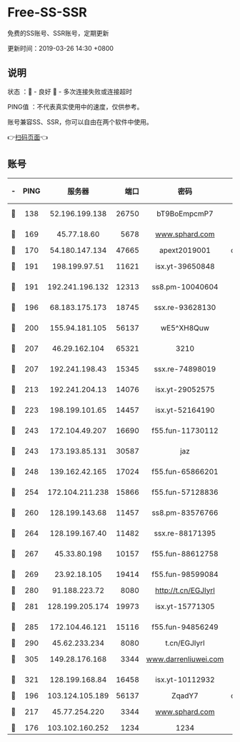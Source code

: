# Free-SS-SSR

免费的SS账号、SSR账号，定期更新

更新时间：2019-03-26 14:30 +0800

## 说明

状态     ：🙂 - 良好 🙁 - 多次连接失败或连接超时

PING值   ：不代表真实使用中的速度，仅供参考。

账号兼容SS、SSR，你可以自由在两个软件中使用。

👉[扫码页面](https://liesauer.github.io/Free-SS-SSR/)👈

## 账号

|-|PING|服务器|端口|密码|加密方式|区域|
|:----:|:----:|:-----:|-----:|:----:|:----:|:----:|
|🙂|138|52.196.199.138|26750|bT9BoEmpcmP7|aes-256-cfb|JP|
|🙂|169|45.77.18.60|5678|www.sphard.com|aes-256-cfb|JP|
|🙂|170|54.180.147.134|47665|apext2019001|chacha20|KR|
|🙂|191|198.199.97.51|11621|isx.yt-39650848|aes-256-cfb|US|
|🙂|191|192.241.196.132|12313|ss8.pm-10040604|aes-256-cfb|US|
|🙂|196|68.183.175.173|18745|ssx.re-93628130|aes-256-cfb|US|
|🙂|200|155.94.181.105|56137|wE5^XH8Quw|aes-256-cfb|US|
|🙂|207|46.29.162.104|65321|3210|aes-256-ctr|RU|
|🙂|207|192.241.198.43|15345|ssx.re-74898019|aes-256-cfb|US|
|🙂|213|192.241.204.13|14076|isx.yt-29052575|aes-256-cfb|US|
|🙂|223|198.199.101.65|14457|isx.yt-52164190|aes-256-cfb|US|
|🙂|243|172.104.49.207|16690|f55.fun-11730112|aes-256-cfb|SG|
|🙂|243|173.193.85.131|30587|jaz|aes-256-cfb|US|
|🙂|248|139.162.42.165|17024|f55.fun-65866201|aes-256-cfb|SG|
|🙂|254|172.104.211.238|15866|f55.fun-57128836|aes-256-cfb|US|
|🙂|260|128.199.143.68|11457|ss8.pm-83576766|aes-256-cfb|SG|
|🙂|264|128.199.167.40|11482|ssx.re-88171395|aes-256-cfb|SG|
|🙂|267|45.33.80.198|10157|f55.fun-88612758|aes-256-cfb|US|
|🙂|269|23.92.18.105|19414|f55.fun-98599084|aes-256-cfb|US|
|🙂|280|91.188.223.72|8080|http://t.cn/EGJIyrl|rc4-md5|RU|
|🙂|281|128.199.205.174|19973|isx.yt-15771305|aes-256-cfb|SG|
|🙂|285|172.104.46.121|15116|f55.fun-94856249|aes-256-cfb|SG|
|🙂|290|45.62.233.234|8080|t.cn/EGJIyrl|rc4-md5|CA|
|🙂|305|149.28.176.168|3344|www.darrenliuwei.com|aes-256-cfb|AU|
|🙂|321|128.199.168.84|16458|isx.yt-10112932|aes-256-cfb|SG|
|🙂|196|103.124.105.189|56137|ZqadY7|chacha20|US|
|🙂|217|45.77.254.220|3344|www.sphard.com|aes-256-cfb|SG|
|🙁|176|103.102.160.252|1234|1234|rc4-md5|JP|
